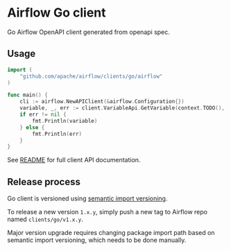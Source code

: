 Airflow Go client
=================

Go Airflow OpenAPI client generated from openapi spec.


Usage
-----

```go
import (
    "github.com/apache/airflow/clients/go/airflow"
)

func main() {
    cli := airflow.NewAPIClient(&airflow.Configuration{})
    variable, _, err := client.VariableApi.GetVariable(context.TODO(), "foo")
    if err != nil {
        fmt.Println(variable)
    } else {
        fmt.Println(err)
    }
}
```

See [README](./airflow/README.md) for full client API documentation.


Release process
---------------

Go client is versioned using [semantic import
versioning](https://blog.golang.org/versioning-proposal).

To release a new version `1.x.y`, simply push a new tag to Airflow repo named
`clients/go/v1.x.y`.

Major version upgrade requires changing package import path based on semantic
import versioning, which needs to be done manually.
